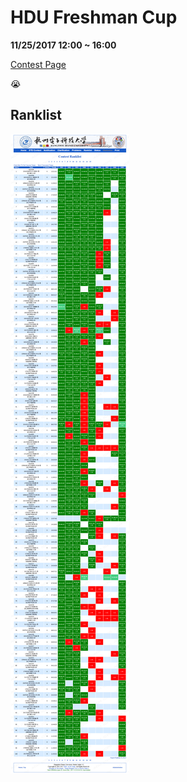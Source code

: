 # HDU Freshman Cup

**11/25/2017 12:00 ~ 16:00**

[Contest Page](http://acm.hdu.edu.cn/contests/contest_show.php?cid=782)  

:sob:

## Ranklist

![Ranklist](ranklist.png)


